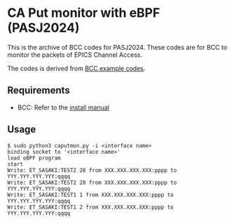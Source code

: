 # CA Put monitor with eBPF (PASJ2024)

This is the archive of BCC codes for PASJ2024.
These codes are for BCC to monitor the packets of EPICS Channel Access.

The codes is derived from [BCC example codes](https://github.com/iovisor/bcc/tree/master/examples/networking/http_filter).

## Requirements

- BCC: Refer to the [install manual](https://github.com/iovisor/bcc/blob/master/INSTALL.md)

## Usage

```
$ sudo python3 caputmon.py -i <interface name>
binding socket to '<interface name>'
load eBPF program
start
Write: ET_SASAKI:TEST2 28 from XXX.XXX.XXX.XXX:pppp to YYY.YYY.YYY.YYY:qqqq
Write: ET_SASAKI:TEST2 28 from XXX.XXX.XXX.XXX:pppp to YYY.YYY.YYY.YYY:qqqq
Write: ET_SASAKI:TEST1 1 from XXX.XXX.XXX.XXX:pppp to YYY.YYY.YYY.YYY:qqqq
Write: ET_SASAKI:TEST1 2 from XXX.XXX.XXX.XXX:pppp to YYY.YYY.YYY.YYY:qqqq
```
